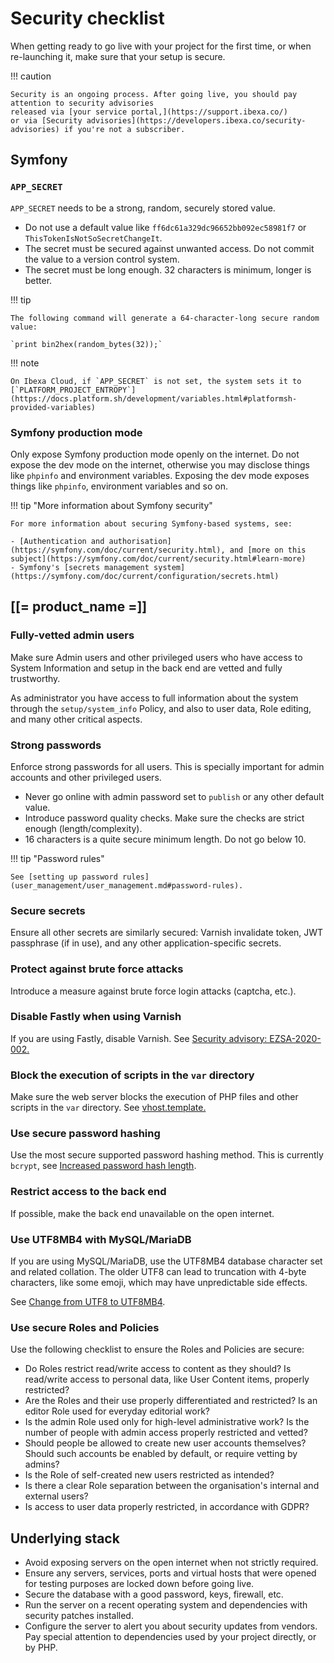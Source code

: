 # Security checklist

When getting ready to go live with your project for the first time, or when re-launching it,
make sure that your setup is secure.

!!! caution

    Security is an ongoing process. After going live, you should pay attention to security advisories
    released via [your service portal,](https://support.ibexa.co/)
    or via [Security advisories](https://developers.ibexa.co/security-advisories) if you're not a subscriber.

## Symfony

### `APP_SECRET`

`APP_SECRET` needs to be a strong, random, securely stored value.

- Do not use a default value like `ff6dc61a329dc96652bb092ec58981f7` or `ThisTokenIsNotSoSecretChangeIt`.
- The secret must be secured against unwanted access. Do not commit the value to a version control system.
- The secret must be long enough. 32 characters is minimum, longer is better.

!!! tip
    
    The following command will generate a 64-character-long secure random value:
    
    `print bin2hex(random_bytes(32));`
    
!!! note

    On Ibexa Cloud, if `APP_SECRET` is not set, the system sets it to [`PLATFORM_PROJECT_ENTROPY`](https://docs.platform.sh/development/variables.html#platformsh-provided-variables)

### Symfony production mode

Only expose Symfony production mode openly on the internet.
Do not expose the dev mode on the internet, otherwise you may disclose things like `phpinfo` and environment variables.
Exposing the dev mode exposes things like `phpinfo`, environment variables and so on.

!!! tip "More information about Symfony security"

    For more information about securing Symfony-based systems, see:
    
    - [Authentication and authorisation](https://symfony.com/doc/current/security.html), and [more on this subject](https://symfony.com/doc/current/security.html#learn-more)
    - Symfony's [secrets management system](https://symfony.com/doc/current/configuration/secrets.html)

## [[= product_name =]]

### Fully-vetted admin users

Make sure Admin users and other privileged users who have access to System Information and setup in the back end
are vetted and fully trustworthy.

As administrator you have access to full information about the system through the `setup/system_info` Policy,
and also to user data, Role editing, and many other critical aspects.

### Strong passwords

Enforce strong passwords for all users. 
This is specially important for admin accounts and other privileged users.

- Never go online with admin password set to `publish` or any other default value.
- Introduce password quality checks. Make sure the checks are strict enough (length/complexity).
- 16 characters is a quite secure minimum length. Do not go below 10.

!!! tip "Password rules"

    See [setting up password rules](user_management/user_management.md#password-rules).

### Secure secrets

Ensure all other secrets are similarly secured: Varnish invalidate token, JWT passphrase (if in use),
and any other application-specific secrets.

### Protect against brute force attacks

Introduce a measure against brute force login attacks (captcha, etc.).

### Disable Fastly when using Varnish

If you are using Fastly, disable Varnish.
See [Security advisory: EZSA-2020-002.](https://developers.ibexa.co/security-advisories/ezsa-2020-002-unauthorised-cache-purge-with-misconfigured-fastly)

### Block the execution of scripts in the `var` directory

Make sure the web server blocks the execution of PHP files and other scripts in the `var` directory.
See [vhost.template.](https://github.com/ezsystems/ezplatform/blob/master/doc/apache2/vhost.template#L80)

### Use secure password hashing

Use the most secure supported password hashing method.
This is currently `bcrypt`, see [Increased password hash length](../updating/4_update_1.13.md#increased-password-hash-length).

### Restrict access to the back end

If possible, make the back end unavailable on the open internet.

### Use UTF8MB4 with MySQL/MariaDB

If you are using MySQL/MariaDB, use the UTF8MB4 database character set and related collation.
The older UTF8 can lead to truncation with 4-byte characters, like some emoji, which may have unpredictable side effects.

See [Change from UTF8 to UTF8MB4](../updating/4_update_2.2.md#change-from-utf8-to-utf8mb4).

### Use secure Roles and Policies

Use the following checklist to ensure the Roles and Policies are secure:

- Do Roles restrict read/write access to content as they should? Is read/write access to personal data, like User Content items, properly restricted?
- Are the Roles and their use properly differentiated and restricted? Is an editor Role used for everyday editorial work?
- Is the admin Role used only for high-level administrative work? Is the number of people with admin access properly restricted and vetted?
- Should people be allowed to create new user accounts themselves? Should such accounts be enabled by default, or require vetting by admins?
- Is the Role of self-created new users restricted as intended?
- Is there a clear Role separation between the organisation's internal and external users?
- Is access to user data properly restricted, in accordance with GDPR?

## Underlying stack

- Avoid exposing servers on the open internet when not strictly required.
- Ensure any servers, services, ports and virtual hosts that were opened for testing purposes are locked down before going live.
- Secure the database with a good password, keys, firewall, etc.
- Run the server on a recent operating system and dependencies with security patches installed.
- Configure the server to alert you about security updates from vendors.
Pay special attention to dependencies used by your project directly, or by PHP.
